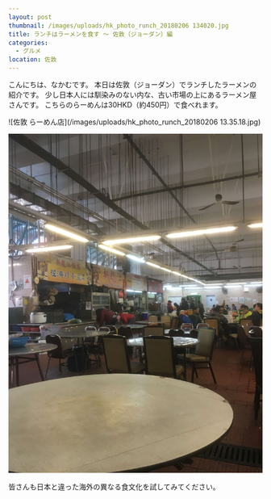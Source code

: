 ```yaml
---
layout: post
thumbnail: /images/uploads/hk_photo_runch_20180206 134020.jpg
title: ランチはラーメンを食す 〜 佐敦（ジョーダン）編
categories:
  - グルメ
location: 佐敦
---
```

こんにちは、なかむです。 本日は佐敦（ジョーダン）でランチしたラーメンの紹介です。
少し日本人には馴染みのない内な、古い市場の上にあるラーメン屋さんです。
こちらのらーめんは30HKD（約450円）で食べれます。


![佐敦 らーめん店](/images/uploads/hk_photo_runch_20180206 13.35.18.jpg)

![佐敦 らーめん屋](/images/uploads/hk_photo_runch_2018020613.35.15.jpg)

皆さんも日本と違った海外の異なる食文化を試してみてください。
